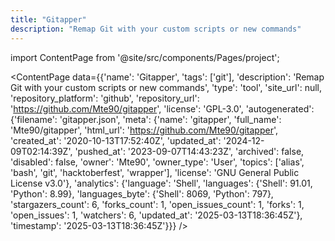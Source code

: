 ```yaml
---
title: "Gitapper"
description: "Remap Git with your custom scripts or new commands"
---
```

import ContentPage from '@site/src/components/Pages/project';

<ContentPage
    data={{'name': 'Gitapper', 'tags': ['git'], 'description': 'Remap Git with your custom scripts or new commands', 'type': 'tool', 'site_url': null, 'repository_platform': 'github', 'repository_url': 'https://github.com/Mte90/gitapper', 'license': 'GPL-3.0', 'autogenerated': {'filename': 'gitapper.json', 'meta': {'name': 'gitapper', 'full_name': 'Mte90/gitapper', 'html_url': 'https://github.com/Mte90/gitapper', 'created_at': '2020-10-13T17:52:40Z', 'updated_at': '2024-12-09T02:14:39Z', 'pushed_at': '2023-09-07T14:43:23Z', 'archived': false, 'disabled': false, 'owner': 'Mte90', 'owner_type': 'User', 'topics': ['alias', 'bash', 'git', 'hacktoberfest', 'wrapper'], 'license': 'GNU General Public License v3.0'}, 'analytics': {'language': 'Shell', 'languages': {'Shell': 91.01, 'Python': 8.99}, 'languages_byte': {'Shell': 8069, 'Python': 797}, 'stargazers_count': 6, 'forks_count': 1, 'open_issues_count': 1, 'forks': 1, 'open_issues': 1, 'watchers': 6, 'updated_at': '2025-03-13T18:36:45Z'}, 'timestamp': '2025-03-13T18:36:45Z'}}}
/>
